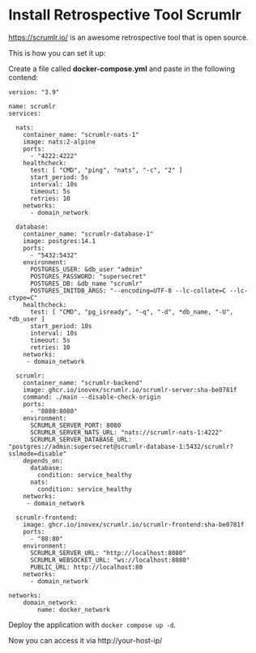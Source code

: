 # Install Retrospective Tool Scrumlr

https://scrumlr.io/ is an awesome retrospective tool that is open source.

This is how you can set it up:

Create a file called **docker-compose.yml** and paste in the following contend:
```
version: "3.9"

name: scrumlr
services:

  nats:
    container_name: "scrumlr-nats-1"
    image: nats:2-alpine
    ports:
      - "4222:4222"
    healthcheck:
      test: [ "CMD", "ping", "nats", "-c", "2" ]
      start_period: 5s
      interval: 10s
      timeout: 5s
      retries: 10
    networks:
      - domain_network

  database:
    container_name: "scrumlr-database-1"
    image: postgres:14.1
    ports:
      - "5432:5432"
    environment:
      POSTGRES_USER: &db_user "admin"
      POSTGRES_PASSWORD: "supersecret"
      POSTGRES_DB: &db_name "scrumlr"
      POSTGRES_INITDB_ARGS: "--encoding=UTF-8 --lc-collate=C --lc-ctype=C"
    healthcheck:
      test: [ "CMD", "pg_isready", "-q", "-d", *db_name, "-U", *db_user ]
      start_period: 10s
      interval: 10s
      timeout: 5s
      retries: 10
    networks:
     - domain_network

  scrumlr:
    container_name: "scrumlr-backend"
    image: ghcr.io/inovex/scrumlr.io/scrumlr-server:sha-be0781f
    command: ./main --disable-check-origin
    ports:
      - "8080:8080"
    environment:
      SCRUMLR_SERVER_PORT: 8080
      SCRUMLR_SERVER_NATS_URL: "nats://scrumlr-nats-1:4222"
      SCRUMLR_SERVER_DATABASE_URL: "postgres://admin:supersecret@scrumlr-database-1:5432/scrumlr?sslmode=disable"
    depends_on:
      database:
        condition: service_healthy
      nats:
        condition: service_healthy
    networks:
     - domain_network

  scrumlr-frontend:
    image: ghcr.io/inovex/scrumlr.io/scrumlr-frontend:sha-be0781f
    ports:
      - "80:80"
    environment:
      SCRUMLR_SERVER_URL: "http://localhost:8080"
      SCRUMLR_WEBSOCKET_URL: "ws://localhost:8080"
      PUBLIC_URL: http://localhost:80
    networks:
      - domain_network

networks:
    domain_network:
        name: docker_network
```

Deploy the application with ```docker compose up -d```.

Now you can access it via http://your-host-ip/
